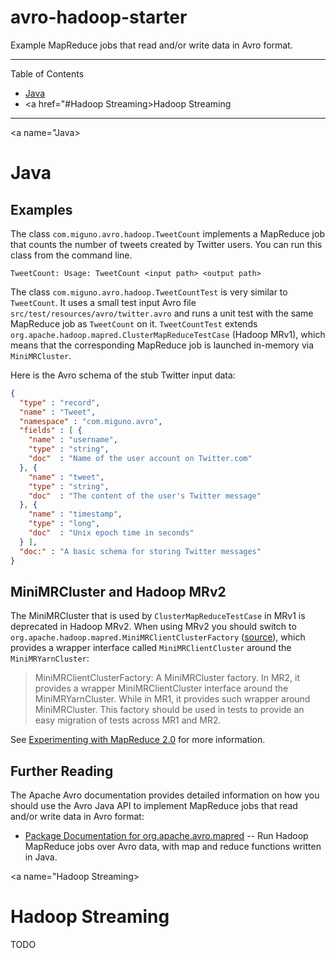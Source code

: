 avro-hadoop-starter
===================

Example MapReduce jobs that read and/or write data in Avro format.

---

Table of Contents

* <a href="#Java">Java</a>
* <a href="#Hadoop Streaming>Hadoop Streaming</a>

---


<a name="Java></a>

# Java

## Examples

The class ``com.miguno.avro.hadoop.TweetCount`` implements a MapReduce job that counts the number of tweets created by
Twitter users.  You can run this class from the command line.

    TweetCount: Usage: TweetCount <input path> <output path>

The class ``com.miguno.avro.hadoop.TweetCountTest`` is very similar to ``TweetCount``.  It uses a small test input Avro
file ``src/test/resources/avro/twitter.avro`` and runs a unit test with the same MapReduce job as ``TweetCount`` on it.
``TweetCountTest`` extends ``org.apache.hadoop.mapred.ClusterMapReduceTestCase`` (Hadoop MRv1), which means that the
corresponding MapReduce job is launched in-memory via ``MiniMRCluster``.

Here is the Avro schema of the stub Twitter input data:

```json
{
  "type" : "record",
  "name" : "Tweet",
  "namespace" : "com.miguno.avro",
  "fields" : [ {
    "name" : "username",
    "type" : "string",
    "doc"  : "Name of the user account on Twitter.com"
  }, {
    "name" : "tweet",
    "type" : "string",
    "doc"  : "The content of the user's Twitter message"
  }, {
    "name" : "timestamp",
    "type" : "long",
    "doc"  : "Unix epoch time in seconds"
  } ],
  "doc:" : "A basic schema for storing Twitter messages"
}
```


## MiniMRCluster and Hadoop MRv2

The MiniMRCluster that is used by ``ClusterMapReduceTestCase`` in MRv1 is deprecated in Hadoop MRv2.  When using MRv2
you should switch to ``org.apache.hadoop.mapred.MiniMRClientClusterFactory``
([source](https://svn.apache.org/repos/asf/hadoop/common/trunk/hadoop-mapreduce-project/hadoop-mapreduce-client/hadoop-mapreduce-client-jobclient/src/test/java/org/apache/hadoop/mapred/MiniMRClientClusterFactory.java)),
which provides a wrapper interface called ``MiniMRClientCluster`` around the ``MiniMRYarnCluster``:

> MiniMRClientClusterFactory:
> A MiniMRCluster factory. In MR2, it provides a wrapper MiniMRClientCluster interface around the MiniMRYarnCluster.
> While in MR1, it provides such wrapper around MiniMRCluster. This factory should be used in tests to provide an easy
> migration of tests across MR1 and MR2.

See [Experimenting with MapReduce 2.0](http://blog.cloudera.com/blog/2012/07/experimenting-with-mapreduce-2-0/) for more
information.


## Further Reading

The Apache Avro documentation provides detailed information on how you should use the Avro Java API to implement
MapReduce jobs that read and/or write data in Avro format:

* [Package Documentation for org.apache.avro.mapred](http://avro.apache.org/docs/1.7.4/api/java/index.html?org/apache/avro/mapred/package-summary.html)
  -- Run Hadoop MapReduce jobs over Avro data, with map and reduce functions written in Java.


<a name="Hadoop Streaming></a>

# Hadoop Streaming

TODO
